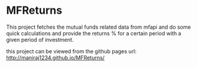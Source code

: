# MFReturns
This project fetches the mutual funds related data from mfapi and do some quick calculations and provide the returns % for a certain period with a given period of investment.

this project can be viewed from the github pages url: http://maniraj1234.github.io/MFReturns/
